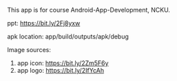 This app is for course Android-App-Development, NCKU.

ppt: https://bit.ly/2Fj8yxw

apk location: app/build/outputs/apk/debug

Image sources:
1. app icon: https://bit.ly/2Zm5F6y
2. app logo: https://bit.ly/2IfYcAh

